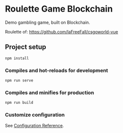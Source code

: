 
# Roulette Game Blockchain

Demo gambling game, built on Blockchain.

Roulette of: https://github.com/laFreeFall/csgoworld-vue



## Project setup
```
npm install
```

### Compiles and hot-reloads for development
```
npm run serve
```

### Compiles and minifies for production
```
npm run build
```

### Customize configuration
See [Configuration Reference](https://cli.vuejs.org/config/).
